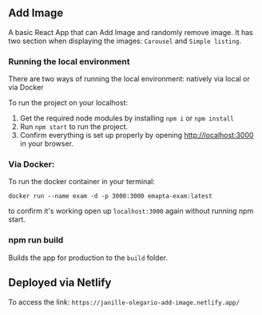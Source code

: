 ## Add Image

A basic React App that can Add Image and randomly remove image.
It has two section when displaying the images: `Carousel` and `Simple listing`.

### Running the local environment ###

There are two ways of running the local environment: natively via local or via Docker

To run the project on your localhost:
  1. Get the required node modules by installing `npm i` or `npm install`
  2. Run `npm start` to run the project.
  3. Confirm everything is set up properly by opening [http://localhost:3000](http://localhost:3000) in your browser.

### Via Docker: ###
To run the docker container in your terminal:

`docker run --name exam -d -p 3000:3000 emapta-exam:latest`

to confirm it's working open up `localhost:3000` again without running npm start.

### npm run build ###

Builds the app for production to the `build` folder.

## Deployed via Netlify

To access the link: 
`https://janille-olegario-add-image.netlify.app/`
